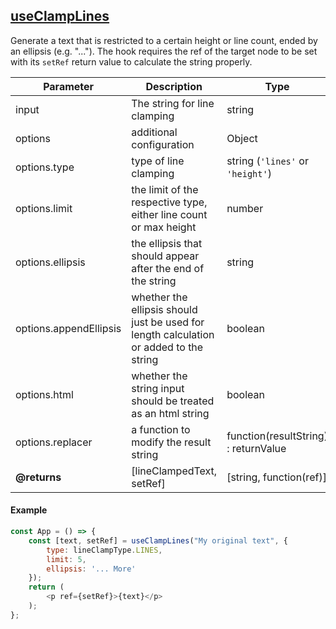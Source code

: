 ## [useClampLines](useClampLines.js)
Generate a text that is restricted to a certain height or line count, ended by an ellipsis (e.g. "...").
The hook requires the ref of the target node to be set with its `setRef` return value to calculate the string properly.

| Parameter | Description | Type | Default/required |
|------|--------------|-----------|-------------|
|input | The string for line clamping | string | required |
|options| additional configuration | Object |`{}`|
|options.type | type of line clamping | string (`'lines'` or `'height'`) | `'lines'` |
|options.limit| the limit of the respective type, either line count or max height | number | `3` |
|options.ellipsis | the ellipsis that should appear after the end of the string | string | `'...'` |
|options.appendEllipsis | whether the ellipsis should just be used for length calculation or added to the string | boolean | `true` |
|options.html | whether the string input should be treated as an html string | boolean | `false` |
|options.replacer | a function to modify the result string | function(resultString) : returnValue | `v => v` |
| **@returns** | [lineClampedText, setRef] | [string, function(ref)] | |

#### Example

```javascript
const App = () => {
    const [text, setRef] = useClampLines("My original text", {
        type: lineClampType.LINES,
        limit: 5,
        ellipsis: '... More'
    });
    return (
        <p ref={setRef}>{text}</p>
    );
};
```
